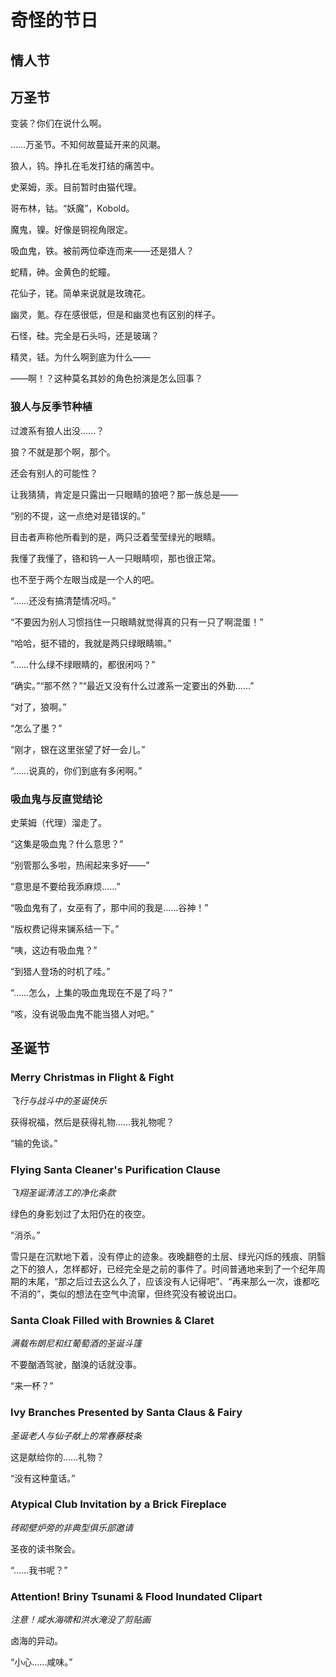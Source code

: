 # 奇怪的节日

## 情人节

## 万圣节

变装？你们在说什么啊。

……万圣节。不知何故蔓延开来的风潮。

狼人，钨。挣扎在毛发打结的痛苦中。

史莱姆，汞。目前暂时由猫代理。

哥布林，钴。“妖魔”，Kobold。

魔鬼，镍。好像是铜视角限定。

吸血鬼，铁。被前两位牵连而来——还是猎人？

蛇精，砷。金黄色的蛇瞳。

花仙子，铑。简单来说就是玫瑰花。

幽灵，氪。存在感很低，但是和幽灵也有区别的样子。

石怪，硅。完全是石头吗，还是玻璃？

精灵，铥。为什么啊到底为什么——

——啊！？这种莫名其妙的角色扮演是怎么回事？

### 狼人与反季节种植

过渡系有狼人出没……？

狼？不就是那个啊，那个。

还会有别人的可能性？

让我猜猜，肯定是只露出一只眼睛的狼吧？那一族总是——

<span class="c106">“别的不提，这一点绝对是错误的。”</span>

目击者声称他所看到的是，两只泛着莹莹绿光的眼睛。

我懂了我懂了，铬和钨一人一只眼睛呗，那也很正常。

也不至于两个左眼当成是一个人的吧。

<span class="c042">“……还没有搞清楚情况吗。”</span>

<span class="c024">“不要因为别人习惯挡住一只眼睛就觉得真的只有一只了啊混蛋！”</span>

<span class="c026">“哈哈，挺不错的，我就是两只绿眼睛嘛。”</span>

<span class="c074">“……什么绿不绿眼睛的，都很闲吗？”</span>

<span class="c042">“确实。”</span><span class="c024">“那不然？”</span><span class="c026">“最近又没有什么过渡系一定要出的外勤……”</span>

<span class="c042">“对了，狼啊。”</span>

<span class="c074">“怎么了墨？”</span>

<span class="c042">“刚才，银在这里张望了好一会儿。”</span>

<span class="c074">“……说真的，你们到底有多闲啊。”</span>

### 吸血鬼与反直觉结论

史莱姆（代理）溜走了。

<span class="c080">“这集是吸血鬼？什么意思？”</span>

<span class="c048">“别管那么多啦，热闹起来多好——”</span>

<span class="c030">“意思是不要给我添麻烦……”</span>

<span class="c048">“吸血鬼有了，女巫有了，那中间的我是……谷神！”</span>

<span class="c058">“版权费记得来镧系结一下。”</span>

<span class="c028">“咦，这边有吸血鬼？”</span>

<span class="c027">“到猎人登场的时机了哇。”</span>

<span class="c030">“……怎么，上集的吸血鬼现在不是了吗？”</span>

<span class="c026">“咳，没有说吸血鬼不能当猎人对吧。”</span>

## 圣诞节

### Merry Christmas in <span class="c009">F</span>light & <span class="c009">F</span>ight

*飞行与战斗中的圣诞快乐*

获得祝福，然后是获得礼物……我礼物呢？

<span class="c009">“输的免谈。”</span>

### <span class="c009">F</span>lying Santa <span class="c017">Cl</span>eaner's Purification <span class="c017">Cl</span>ause

*飞翔圣诞清洁工的净化条款*

绿色的身影划过了太阳仍在的夜空。

<span class="c017">“消杀。”</span>

雪只是在沉默地下着，没有停止的迹象。夜晚翻卷的土层、绿光闪烁的残痕、阴翳之下的狼人，怎样都好，已经完全是之前的事件了。时间普通地来到了一个纪年周期的末尾，“那之后过去这么久了，应该没有人记得吧”、“再来那么一次，谁都吃不消的”，类似的想法在空气中流窜，但终究没有被说出口。

### Santa <span class="c017">Cl</span>oak <span class="c009">F</span>illed with <span class="c035">Br</span>ownies & <span class="c017">Cl</span>aret

*满载布朗尼和红葡萄酒的圣诞斗篷*

不要酗酒驾驶，酗溴的话就没事。

<span class="c035">“来一杯？”</span>

### <span class="c053">I</span>vy <span class="c035">Br</span>anches Presented by Santa <span class="c017">Cl</span>aus & <span class="c009">F</span>airy

*圣诞老人与仙子献上的常春藤枝条*

这是献给你的……礼物？

<span class="c053">“没有这种童话。”</span>

### <span class="c085">At</span>ypical <span class="c017">Cl</span>ub <span class="c053">I</span>nvitation  by a <span class="c035">Br</span>ick <span class="c009">F</span>ireplace

*砖砌壁炉旁的非典型俱乐部邀请*

圣夜的读书聚会。

<span class="c085">“……我书呢？”</span>

### <span class="c085">At</span>tention! <span class="c035">Br</span>iny <span class="c117">Ts</span>unami & <span class="c009">F</span>lood <span class="c053">I</span>nundated <span class="c017">Cl</span>ipart

*注意！咸水海啸和洪水淹没了剪贴画*

卤海的异动。

<span class="c117">“小心……咸味。”</span>
